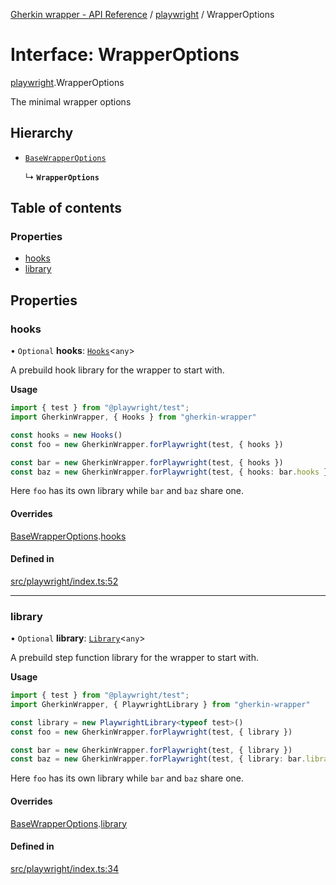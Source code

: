 [Gherkin wrapper - API Reference](../README.md) / [playwright](../modules/playwright.md) / WrapperOptions

# Interface: WrapperOptions

[playwright](../modules/playwright.md).WrapperOptions

The minimal wrapper options

## Hierarchy

- [`BaseWrapperOptions`](common.BaseWrapperOptions.md)

  ↳ **`WrapperOptions`**

## Table of contents

### Properties

- [hooks](playwright.WrapperOptions.md#hooks)
- [library](playwright.WrapperOptions.md#library)

## Properties

### hooks

• `Optional` **hooks**: [`Hooks`](../classes/common.Hooks.md)<`any`\>

A prebuild hook library for the wrapper to start with.

**Usage**
```ts
import { test } from "@playwright/test";
import GherkinWrapper, { Hooks } from "gherkin-wrapper"

const hooks = new Hooks()
const foo = new GherkinWrapper.forPlaywright(test, { hooks })

const bar = new GherkinWrapper.forPlaywright(test, { hooks })
const baz = new GherkinWrapper.forPlaywright(test, { hooks: bar.hooks })
```
Here `foo` has its own library while `bar` and `baz` share one.

#### Overrides

[BaseWrapperOptions](common.BaseWrapperOptions.md).[hooks](common.BaseWrapperOptions.md#hooks)

#### Defined in

[src/playwright/index.ts:52](https://github.com/Niitch/gherkin-wrapper/blob/1cd6560/src/playwright/index.ts#L52)

___

### library

• `Optional` **library**: [`Library`](../classes/common.Library.md)<`any`\>

A prebuild step function library for the wrapper to start with.

**Usage**
```ts
import { test } from "@playwright/test";
import GherkinWrapper, { PlaywrightLibrary } from "gherkin-wrapper"

const library = new PlaywrightLibrary<typeof test>()
const foo = new GherkinWrapper.forPlaywright(test, { library })

const bar = new GherkinWrapper.forPlaywright(test, { library })
const baz = new GherkinWrapper.forPlaywright(test, { library: bar.library })
```
Here `foo` has its own library while `bar` and `baz` share one.

#### Overrides

[BaseWrapperOptions](common.BaseWrapperOptions.md).[library](common.BaseWrapperOptions.md#library)

#### Defined in

[src/playwright/index.ts:34](https://github.com/Niitch/gherkin-wrapper/blob/1cd6560/src/playwright/index.ts#L34)

